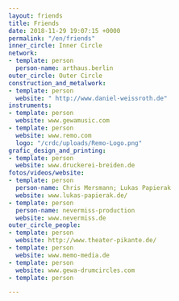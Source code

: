 ```yaml
---
layout: friends
title: Friends
date: 2018-11-29 19:07:15 +0000
permalink: "/en/friends"
inner_circle: Inner Circle
network:
- template: person
  person-name: arthaus.berlin
outer_circle: Outer Circle
construction_and_metalwork:
- template: person
  website: " http://www.daniel-weissroth.de"
instruments:
- template: person
  website: www.gewamusic.com
- template: person
  website: www.remo.com
  logo: "/crdc/uploads/Remo-Logo.png"
grafic_design_and_printing:
- template: person
  website: www.druckerei-breiden.de
fotos/videos/website:
- template: person
  person-name: Chris Mersmann; Lukas Papierak
  website: www.lukas-papierak.de/
- template: person
  person-name: nevermiss-production
  website: www.nevermiss.de
outer_circle_people:
- template: person
  website: http://www.theater-pikante.de/
- template: person
  website: www.memo-media.de
- template: person
  website: www.gewa-drumcircles.com
- template: person

---
```


